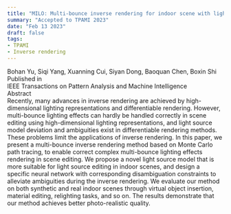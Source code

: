 ```yaml
---
title: "MILO: Multi-bounce inverse rendering for indoor scene with light-emitting objects"
summary: "Accepted to TPAMI 2023"
date: "Feb 13 2023"
draft: false
tags:
- TPAMI
- Inverse rendering
---
```


<div class="authors text-lg opacity-75 mb-6">
Bohan Yu, Siqi Yang, Xuanning Cui, Siyan Dong, Baoquan Chen, Boxin Shi
</div>

<div class="publication-source mb-8">
<div class="text-sm uppercase tracking-wide opacity-60 mb-2">Published in</div>
<div>IEEE Transactions on Pattern Analysis and Machine Intelligence</div>
</div>

<div class="abstract">
<div class="text-sm uppercase tracking-wide opacity-60 mb-2">Abstract</div>
<div class="text-justify">
Recently, many advances in inverse rendering are achieved by high-dimensional lighting representations and differentiable rendering. However, multi-bounce lighting effects can hardly be handled correctly in scene editing using high-dimensional lighting representations, and light source model deviation and ambiguities exist in differentiable rendering methods. These problems limit the applications of inverse rendering. In this paper, we present a multi-bounce inverse rendering method based on Monte Carlo path tracing, to enable correct complex multi-bounce lighting effects rendering in scene editing. We propose a novel light source model that is more suitable for light source editing in indoor scenes, and design a specific neural network with corresponding disambiguation constraints to alleviate ambiguities during the inverse rendering. We evaluate our method on both synthetic and real indoor scenes through virtual object insertion, material editing, relighting tasks, and so on. The results demonstrate that our method achieves better photo-realistic quality.
</div>
</div>
